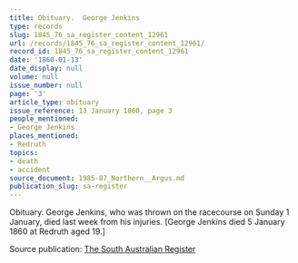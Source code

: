 ```yaml
---
title: Obituary.  George Jenkins
type: records
slug: 1845_76_sa_register_content_12961
url: /records/1845_76_sa_register_content_12961/
record_id: 1845_76_sa_register_content_12961
date: '1860-01-13'
date_display: null
volume: null
issue_number: null
page: '3'
article_type: obituary
issue_reference: 13 January 1860, page 3
people_mentioned:
- George Jenkins
places_mentioned:
- Redruth
topics:
- death
- accident
source_document: 1985-87_Northern__Argus.md
publication_slug: sa-register
---
```


Obituary.  George Jenkins, who was thrown on the racecourse on Sunday 1 January, died last week from his injuries.  [George Jenkins died 5 January 1860 at Redruth aged 19.]

Source publication: [The South Australian Register](/publications/sa-register/)
